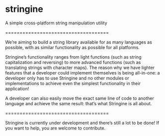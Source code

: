# stringine
A simple cross-platform string manipulation utility

====================================

We’re aiming to build a string library available for as many languages as possible, with as similar functionality as possible for all platforms.

Stringine’s functionality ranges from light functions (such as string capitalization and reversing) to more advanced functions (such as translating strings with character maps).
The reason why we have lighter features that a developer could implement themselves is being all-in-one: a developer only has to use Stringine and no other modules or implementations to achieve even the simplest functionality in their application!

A developer can also easily move the exact same line of code to another language and achieve the same result: that’s what Stringine is all about.

====================================

Stringine is currently under development and there’s still a lot to be done!
If you want to help, you are welcome to contribute.
